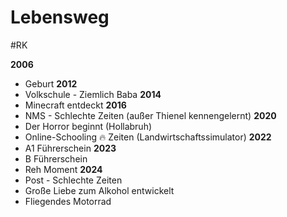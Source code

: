 # Lebensweg
#RK 

**2006**
- Geburt
**2012**
- Volkschule - Ziemlich Baba
**2014**
- Minecraft entdeckt
**2016**
- NMS - Schlechte Zeiten (außer Thienel kennengelernt)
**2020**
- Der Horror beginnt (Hollabruh)
- Online-Schooling 🔥 Zeiten (Landwirtschaftssimulator)
**2022**
- A1 Führerschein
**2023**
- B Führerschein
- Reh Moment
**2024**
- Post - Schlechte Zeiten
- Große Liebe zum Alkohol entwickelt
- Fliegendes Motorrad